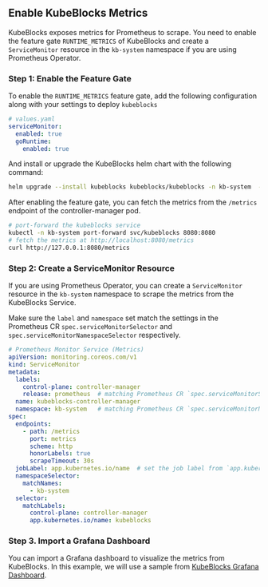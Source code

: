 ## Enable KubeBlocks Metrics

KubeBlocks exposes metrics for Prometheus to scrape. You need to enable the feature gate `RUNTIME_METRICS` of KubeBlocks and  create a `ServiceMonitor` resource in the `kb-system` namespace if you are using Prometheus Operator.

### Step 1: Enable the Feature Gate

To enable the `RUNTIME_METRICS` feature gate, add the following configuration along with your settings to deploy `kubeblocks`

```yaml
# values.yaml
serviceMonitor:
  enabled: true
  goRuntime:
    enabled: true
```

And install or upgrade the KubeBlocks helm chart with the following command:

```bash
helm upgrade --install kubeblocks kubeblocks/kubeblocks -n kb-system  -f values.yaml --create-namespace --version <VERSION>
```

After enabling the feature gate, you can fetch the metrics from the `/metrics` endpoint of the controller-manager pod.

```bash
# port-forward the kubeblocks service
kubectl -n kb-system port-forward svc/kubeblocks 8080:8080
# fetch the metrics at http://localhost:8080/metrics
curl http://127.0.0.1:8080/metrics
```

### Step 2: Create a ServiceMonitor Resource

If you are using Prometheus Operator, you can create a `ServiceMonitor` resource in the `kb-system` namespace to scrape the metrics from the KubeBlocks Service.

Make sure the `label` and `namespace` set match the settings in the Prometheus CR `spec.serviceMonitorSelector` and `spec.serviceMonitorNamespaceSelector` respectively.

```yaml
# Prometheus Monitor Service (Metrics)
apiVersion: monitoring.coreos.com/v1
kind: ServiceMonitor
metadata:
  labels:
    control-plane: controller-manager
    release: prometheus  # matching Prometheus CR `spec.serviceMonitorSelector`
  name: kubeblocks-controller-manager
  namespace: kb-system   # matching Prometheus CR `spec.serviceMonitorNamespaceSelector` (if set to `{}`, it will match all namespaces)
spec:
  endpoints:
    - path: /metrics
      port: metrics
      scheme: http
      honorLabels: true
      scrapeTimeout: 30s
  jobLabel: app.kubernetes.io/name  # set the job label from `app.kubernetes.io/name`, which is `kubeblocks`
  namespaceSelector:
    matchNames:
      - kb-system
  selector:
    matchLabels:
      control-plane: controller-manager
      app.kubernetes.io/name: kubeblocks
```

### Step 3. Import a Grafana Dashboard

You can import a Grafana dashboard to visualize the metrics from KubeBlocks. In this example, we will use a sample from [KubeBlocks Grafana Dashboard](./kubeblocks-dashboard.json).